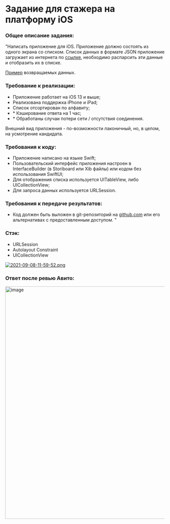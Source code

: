 

  # Задание для стажера на платформу iOS

### Общее описание задания:
"Написать приложение для iOS. Приложение должно состоять из одного экрана со списком. Список данных в формате JSON приложение загружает из интернета по [ссылке](https://run.mocky.io/v3/1d1cb4ec-73db-4762-8c4b-0b8aa3cecd4c), необходимо распарсить эти данные и отобразить их в списке. 

[Пример](https://github.com/avito-tech/ios-trainee-problem-2021/blob/main/response_example.json) возвращаемых данных.

### Требование к реализации:
- Приложение работает на iOS 13 и выше;
- Реализована поддержка iPhone и iPad;
- Список отсортирован по алфавиту;
- \* Кэширование ответа на 1 час;
- \* Обработаны случаи потери сети / отсутствия соединения.

Внешний вид приложения - по-возможности лаконичный, но, в целом, на усмотрение кандидата.

### Требования к коду:
 - Приложение написано на языке Swift;
 - Пользовательский интерфейс приложения настроен в InterfaceBuilder (в Storiboard или Xib файлы) или кодом без использования SwiftUI;
 - Для отображения списка используется UITableView, либо UICollectionView;
 - Для запроса данных используется URLSession.

### Требования к передаче результатов:
- Код должен быть выложен в git-репозиторий на [github.com](http://github.com/) или его альтернативах с предоставленным доступом. "

### Стэк:
- URLSession
- Autolayout Constraint
- UICollectionView

[![2021-09-08-11-59-52.png](https://i.postimg.cc/x8p4gXQB/2021-09-08-11-59-52.png)](https://postimg.cc/m1Mjg2tS)

### Ответ после ревью Авито:
<img width="732" alt="image" src="https://github.com/leshaMtb/AvitoTestTask/assets/76536708/e1822c84-2d5a-4ebe-8cb1-073082b278df">




